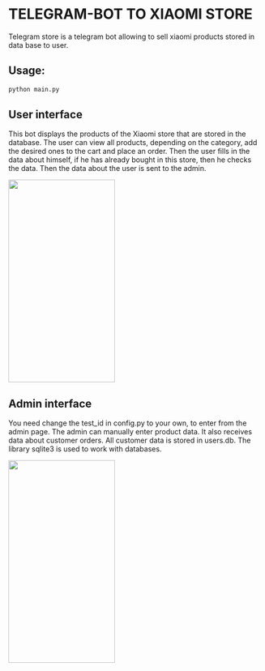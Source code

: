 # TELEGRAM-BOT TO XIAOMI STORE

Telegram store is a telegram bot allowing to sell xiaomi products stored in data base to user.

## Usage:
```python
python main.py
```

## User interface
This bot displays the products of the Xiaomi store that are stored in the database.
The user can view all products, depending on the category, add the desired ones
to the cart and place an order. Then the user fills in the data about himself,
if he has already bought in this store, then he checks the data.
Then the data about the user is sent to the admin.

<img src="https://github.com/SnezhanaM/Telegram-store/blob/main/pictures/user_interface.gif" width="210" height="400"/>


## Admin interface
You need change the test_id in config.py to your own, to enter from the admin page.
The admin can manually enter product data.
It also receives data about customer orders.
All customer data is stored in users.db.
The library sqlite3 is used to work with databases.

<img src="https://github.com/SnezhanaM/Telegram-store/blob/main/pictures/admin_interface.gif" width="210" height="400"/>

